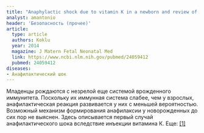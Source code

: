 ```yaml
---
title: "Anaphylactic shock due to vitamin K in a newborn and review of literature"
analyst: amantonio
header: 'Безопасность (прочее)'
article:
  type: article
  authors: Koklu
  year: 2014
  magazine: J Matern Fetal Neonatal Med
  link: https://www.ncbi.nlm.nih.gov/pubmed/24059412
  pubmed: 24059412
diseases:
- Анафилактический шок
---
```


Младенцы рождаются с незрелой еще системой врожденного иммунитета. Поскольку их иммунная система слабее, чем у взрослых, анафилактическая реакция развивается у них с меньшей вероятностью. Возможный механизм формирования анафилаксии у новорожденных до сих пор не выяснен.
Здесь описывается первый случай анафилактического шока вследствие инъекции витамина К. Еще: [[1]](https://www.ncbi.nlm.nih.gov/pubmed/27756962/)
